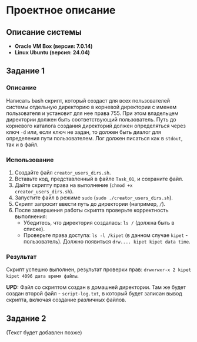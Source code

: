 # Проектное описание

## Описание системы
- **Oracle VM Box (версия: 7.0.14)**
- **Linux Ubuntu (версия: 24.04)**

## Задание 1

### Описание

Написать bash скрипт, который создаст для всех пользователей системы отдельную директорию в корневой директории с именем пользователя и установит для нее права 755. При этом владельцем директории должен быть соответствующий пользователь. Путь до корневого каталога создания директорий должен определяться через ключ `-d` или, если ключ не задан, то должен быть диалог для определения пути пользователем. Лог должен писаться как в `stdout`, так и в файл.

### Использование

1. Создайте файл `creator_users_dirs.sh`.
2. Вставьте код, представленный в файле `Task_01`, и сохраните файл.
3. Дайте скрипту права на выполнение (`chmod +x creator_users_dirs.sh`).
4. Запустите файл в режиме `sudo` (`sudo ./creator_users_dirs.sh`).
5. Скрипт запросит ввести путь до директории (например, `/`).
6. После завершения работы скрипта проверьте корректность выполнения:
    - Убедитесь, что директория создалась: `ls /` (должна быть в списке).
    - Проверьте права доступа: `ls -l /kipet` (в данном случае `kipet` - пользователь). Должно появиться `drw.... kipet kipet data time`.

### Результат

Скрипт успешно выполнен, результат проверки прав: `drwxrwxr-x 2 kipet kipet 4096 дата время файлы`.

**UPD:** Файл со скриптом создан в домашней директории. Там же будет создан второй файл - `script-log.txt`, в который будет записан вывод скрипта, включая создание различных файлов.

## Задание 2

(Текст будет добавлен позже)
